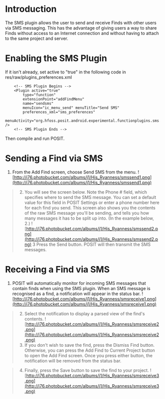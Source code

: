 # Introduction #

The SMS plugin allows the user to send and receive Finds with other users via SMS messaging. This has the advantage of giving users a way to share Finds without access to an Internet connection and without having to attach to the same project and server.

# Enabling the SMS Plugin #

If it isn't already, set active to "true" in the following code in res/raw/plugins\_preferences.xml

```
	<!-- SMS Plugin Begins -->
	<Plugin active="true"
		type="function"
		extensionPoint="addFindMenu"
		name="sendsms"
		menuIcon="ic_menu_send" menuTitle="Send SMS"
		preferences_xml="sms_preferences"
                menuActivity="org.hfoss.posit.android.experimental.functionplugins.sms.SmsActivity" />
	<!-- SMS Plugin Ends -->
```

Then compile and run POSIT.

# Sending a Find via SMS #

  1. From the Add Find screen, choose Send SMS from the menu.
![http://i76.photobucket.com/albums/j1/His_Ryanness/smssend1.png](http://i76.photobucket.com/albums/j1/His_Ryanness/smssend1.png)
> 2. You will see the screen below. Note the Phone # field, which specifies where to send the SMS message. You can set a default value for this field in POSIT Settings or enter a phone number here for each find you send. This screen also shows you the contents of the raw SMS message you'll be sending, and tells you how many messages it has to be split up into. (In the example below, 2.)
![http://i76.photobucket.com/albums/j1/His_Ryanness/smssend2.png](http://i76.photobucket.com/albums/j1/His_Ryanness/smssend2.png)
> 3 Press the Send button. POSIT will then transmit the SMS messages.

# Receiving a Find via SMS #

  1. POSIT will automatically monitor for incoming SMS messages that contain finds when using the SMS plugin. When an SMS message is recognised as a find, a notification will appear in the status bar.
![http://i76.photobucket.com/albums/j1/His_Ryanness/smsreceive1.png](http://i76.photobucket.com/albums/j1/His_Ryanness/smsreceive1.png)
> 2. Select the notification to display a parsed view of the find's contents.
![http://i76.photobucket.com/albums/j1/His_Ryanness/smsreceive2.png](http://i76.photobucket.com/albums/j1/His_Ryanness/smsreceive2.png)
> 3. If you don't wish to save the find, press the Dismiss Find button. Otherwise, you can press the Add Find to Current Project button to open the Add Find screen. Once you press either button, the notification will be removed from the status bar.

> 4. Finally, press the Save button to save the find to your project.
![http://i76.photobucket.com/albums/j1/His_Ryanness/smsreceive3.png](http://i76.photobucket.com/albums/j1/His_Ryanness/smsreceive3.png)